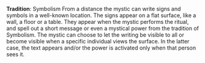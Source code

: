 **Tradition**: Symbolism 
From a distance the mystic can write signs and symbols in a well-known location. The signs appear on a flat surface, like a wall, a floor or a table. They appear when the mystic performs the ritual, and spell out a short message or even a mystical power from the tradition of Symbolism. The mystic can choose to let the writing be visible to all or become visible when a specific individual views the surface. In the latter case, the text appears and/or the power is activated only when that person sees it.